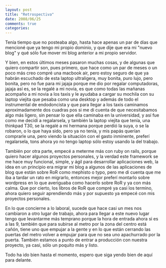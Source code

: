 ```yaml
---
layout: post
title: "Retrospectiva"
date: 2008/06/25
comments: true
categories: 
---
```


Tenía tiempo que no posteaba algo, hasta hace apenas un par de días que mencioné que ya tengo mi propio dominio, y que dije que era mi "nuevo blog" y qué sólo fue mover mi blog anterior a mi propio servidor.

Y bien, en estos últimos meses pasaron muchas cosas, y de algunas que quiero compartir son, pues primero, que hace como un par de meses o un poco más creo compré una macbook air, pero estoy seguro de que ya habrán escuchado de esta laptop ultraligera, muy bonita, puro lujo, pero bonita, pero no fue para mi jajaja porque me dio por regalar computadoras, jajaja así es, se la regalé a mi novia, es que como todas las mañanas acompaño a mi novia a los taxis y le ayudaba a cargar su mochila con su laptop viejita que pesaba como una desktop y además de todo el instrumental de endodoncista y que para llegar a los taxis caminamos aproximadamente dos cuadras pos si me di cuenta de que necesitabamos algo más ligero, sin pensar lo que ella caminaba en la universidad, y así fue como me decidí a regalarsela, y también la laptop viejita que tenía, una thinkpad T30, se la regalé a mi hermana porque perdió la suya, o se la robaron, o lo que haya sido, pero ya no tenía, y mis papás querían comprarle una, pero viendo la situación con el gasto inminente, preferí regalarsela, tons ahora yo no tengo laptop sólo estoy usando la del trabajo.

También por otra parte, empecé a meterme más con ruby on rails, porque quiero hacer algunos proyectos personales, y la verdad este framework se me hace muy funcional, simple, y ágil para desarrollar aplicaciones web, la idea en un principio era migrar mi blog a algunos de las aplicaciones de blog que están sobre RoR como mephisto o typo, pero me di cuenta que me iba a tardar un rato en migrarlo, entonces mejor preferí montarlo sobre wordpress en lo que averiguaba como hacerlo sobre RoR y ya con más calma. Que por cierto, los libros de RoR que compré ya casi los termino, ahora quiero seguir aprendiendo más y por supuesto ya empecé con mis proyectos personales.

En lo que concierne a lo laboral, sucede que hace casi un mes nos cambiaron a otro lugar de trabajo, ahora para llegar a este nuevo lugar tengo que levantarme más temprano porque la hora de entrada ahora si es a las 9, también que para subirse al metro por la zona del centro está cañón, tiene uno que empujar a la gente y en lo que están cerrando las puertas del metro volver a empujar para que no sea uno apachurrado por la puerta. También estamos a punto de entrar a producción con nuestra proyecto, ya casi, sólo un poquito más y listo.

Todo ha ido bien hasta el momento, espero que siga yendo bien de aquí para delante.
